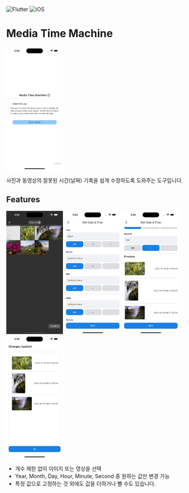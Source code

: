![Flutter](https://img.shields.io/badge/Flutter-%2302569B.svg?style=for-the-badge&logo=Flutter&logoColor=white)
![iOS](https://img.shields.io/badge/iOS-000000?style=for-the-badge&logo=ios&logoColor=white)

# Media Time Machine
<img src="doc/imgs/scr0.png" alt="image description" width="30%" height="30%">    

사진과 동영상의 잘못된 시간(날짜) 기록을 쉽게 수정하도록 도와주는 도구입니다.

## Features
<img src="doc/imgs/scr1.png" alt="image description" width="30%" height="30%">
<img src="doc/imgs/scr2.png" alt="image description" width="30%" height="30%">
<img src="doc/imgs/scr3.png" alt="image description" width="30%" height="30%">
<img src="doc/imgs/scr4.png" alt="image description" width="30%" height="30%">  

- 개수 제한 없이 이미지 또는 영상을 선택
- Year, Month, Day, Hour, Minute, Second 중 원하는 값만 변경 가능
- 특정 값으로 고정하는 것 외에도 값을 더하거나 뺄 수도 있습니다.